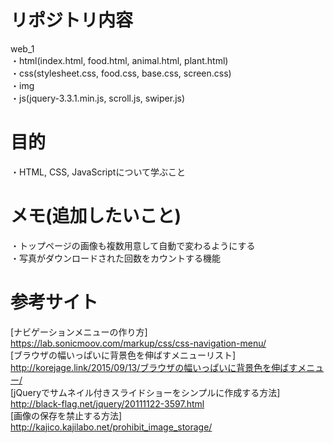 # リポジトリ内容  
web_1  
・html(index.html, food.html, animal.html, plant.html)   
・css(stylesheet.css, food.css, base.css, screen.css)  
・img  
・js(jquery-3.3.1.min.js, scroll.js, swiper.js)  

# 目的  
・HTML, CSS, JavaScriptについて学ぶこと  

# メモ(追加したいこと)  
・トップページの画像も複数用意して自動で変わるようにする  
・写真がダウンロードされた回数をカウントする機能   

# 参考サイト  
[ナビゲーションメニューの作り方]  
https://lab.sonicmoov.com/markup/css/css-navigation-menu/  
[ブラウザの幅いっぱいに背景色を伸ばすメニューリスト]  
http://korejage.link/2015/09/13/ブラウザの幅いっぱいに背景色を伸ばすメニュー/  
[jQueryでサムネイル付きスライドショーをシンプルに作成する方法]  
http://black-flag.net/jquery/20111122-3597.html  
[画像の保存を禁止する方法]  
http://kajico.kajilabo.net/prohibit_image_storage/